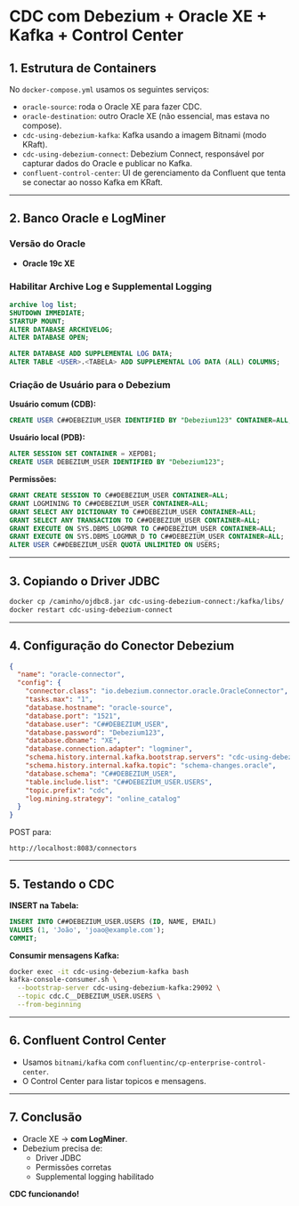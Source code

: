# CDC com Debezium + Oracle XE + Kafka + Control Center

## 1. Estrutura de Containers

No `docker-compose.yml` usamos os seguintes serviços:

- `oracle-source`: roda o Oracle XE para fazer CDC.
- `oracle-destination`: outro Oracle XE (não essencial, mas estava no compose).
- `cdc-using-debezium-kafka`: Kafka usando a imagem Bitnami (modo KRaft).
- `cdc-using-debezium-connect`: Debezium Connect, responsável por capturar dados do Oracle e publicar no Kafka.
- `confluent-control-center`: UI de gerenciamento da Confluent que tenta se conectar ao nosso Kafka em KRaft.

---

## 2. Banco Oracle e LogMiner

### Versão do Oracle
- **Oracle 19c XE**

### Habilitar Archive Log e Supplemental Logging
```sql
archive log list;
SHUTDOWN IMMEDIATE;
STARTUP MOUNT;
ALTER DATABASE ARCHIVELOG;
ALTER DATABASE OPEN;

ALTER DATABASE ADD SUPPLEMENTAL LOG DATA;
ALTER TABLE <USER>.<TABELA> ADD SUPPLEMENTAL LOG DATA (ALL) COLUMNS;
```

### Criação de Usuário para o Debezium
**Usuário comum (CDB):**
```sql
CREATE USER C##DEBEZIUM_USER IDENTIFIED BY "Debezium123" CONTAINER=ALL;
```

**Usuário local (PDB):**
```sql
ALTER SESSION SET CONTAINER = XEPDB1;
CREATE USER DEBEZIUM_USER IDENTIFIED BY "Debezium123";
```

**Permissões:**
```sql
GRANT CREATE SESSION TO C##DEBEZIUM_USER CONTAINER=ALL;
GRANT LOGMINING TO C##DEBEZIUM_USER CONTAINER=ALL;
GRANT SELECT ANY DICTIONARY TO C##DEBEZIUM_USER CONTAINER=ALL;
GRANT SELECT ANY TRANSACTION TO C##DEBEZIUM_USER CONTAINER=ALL;
GRANT EXECUTE ON SYS.DBMS_LOGMNR TO C##DEBEZIUM_USER CONTAINER=ALL;
GRANT EXECUTE ON SYS.DBMS_LOGMNR_D TO C##DEBEZIUM_USER CONTAINER=ALL;
ALTER USER C##DEBEZIUM_USER QUOTA UNLIMITED ON USERS;
```

---

## 3. Copiando o Driver JDBC

```bash
docker cp /caminho/ojdbc8.jar cdc-using-debezium-connect:/kafka/libs/
docker restart cdc-using-debezium-connect
```

---

## 4. Configuração do Conector Debezium

```json
{
  "name": "oracle-connector",
  "config": {
    "connector.class": "io.debezium.connector.oracle.OracleConnector",
    "tasks.max": "1",
    "database.hostname": "oracle-source",
    "database.port": "1521",
    "database.user": "C##DEBEZIUM_USER",
    "database.password": "Debezium123",
    "database.dbname": "XE",
    "database.connection.adapter": "logminer",
    "schema.history.internal.kafka.bootstrap.servers": "cdc-using-debezium-kafka:29092",
    "schema.history.internal.kafka.topic": "schema-changes.oracle",
    "database.schema": "C##DEBEZIUM_USER",
    "table.include.list": "C##DEBEZIUM_USER.USERS",
    "topic.prefix": "cdc",
    "log.mining.strategy": "online_catalog"
  }
}
```

POST para:
```
http://localhost:8083/connectors
```

---

## 5. Testando o CDC

**INSERT na Tabela:**
```sql
INSERT INTO C##DEBEZIUM_USER.USERS (ID, NAME, EMAIL)
VALUES (1, 'João', 'joao@example.com');
COMMIT;
```

**Consumir mensagens Kafka:**
```bash
docker exec -it cdc-using-debezium-kafka bash
kafka-console-consumer.sh \
  --bootstrap-server cdc-using-debezium-kafka:29092 \
  --topic cdc.C__DEBEZIUM_USER.USERS \
  --from-beginning
```

---

## 6. Confluent Control Center

- Usamos `bitnami/kafka` com `confluentinc/cp-enterprise-control-center`.
- O Control Center para listar topicos e mensagens.
---

## 7. Conclusão

- Oracle XE → **com LogMiner**.
- Debezium precisa de:
  - Driver JDBC
  - Permissões corretas
  - Supplemental logging habilitado

**CDC funcionando!**

